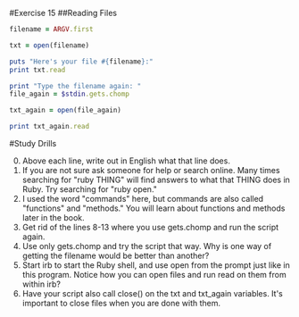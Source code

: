 #Exercise 15
##Reading Files

```ruby
filename = ARGV.first

txt = open(filename)

puts "Here's your file #{filename}:"
print txt.read

print "Type the filename again: "
file_again = $stdin.gets.chomp

txt_again = open(file_again)

print txt_again.read
```
#Study Drills

0. Above each line, write out in English what that line does.
0. If you are not sure ask someone for help or search online. Many times searching for "ruby THING" will find answers to what that THING does in Ruby. Try searching for "ruby open."
0. I used the word "commands" here, but commands are also called "functions" and "methods." You will learn about functions and methods later in the book.
0. Get rid of the lines 8-13 where you use gets.chomp and run the script again.
0. Use only gets.chomp and try the script that way. Why is one way of getting the filename would be better than another?
0. Start irb to start the Ruby shell, and use open from the prompt just like in this program. Notice how you can open files and run read on them from within irb?
0. Have your script also call close() on the txt and txt_again variables. It's important to close files when you are done with them.
